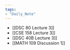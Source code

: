 ```yaml
---
tags:
- "Daily_Note"
---
```


- [[DSC 80 Lecture 3]]
- [[CSE 158 Lecture 3]]
- [[DSC 40B Lecture 3]]
- [[MATH 109 Discussion 1]]
